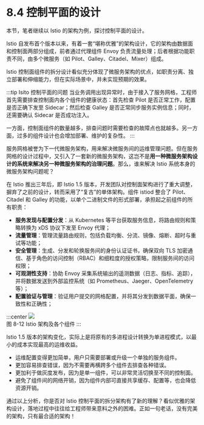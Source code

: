 # 8.4 控制平面的设计

本节，笔者继续以 Istio 的架构为例，探讨控制平面的设计。

Istio 自发布首个版本以来，有着一套“堪称优雅”的架构设计，它的架构由数据面和控制面两部分组成，前者通过代理组件 Envoy 负责流量处理；后者根据功能职责不同，由多个微服务（如 Pilot、Galley、Citadel、Mixer）组成。

Istio 控制面组件的拆分设计看似充分体现了微服务架构的优点，如职责分离、独立部署和伸缩能力，但在实际场景中，并未实现预期的效果。

:::tip Isito 控制平面的问题
当业务调用出现异常时，由于接入了服务网格，工程师首先需要排查控制面内各个组件的健康状态：首先检查 Pilot 是否正常工作，配置是否正确下发至 Sidecar；然后检查 Galley 是否正常同步服务实例信息；同时，还需要确认 Sidecar 是否成功注入。

一方面，控制面组件的数量越多，排查问题时需要检查的故障点也就越多。另一方面，过多的组件设计也会增加部署、维护的复杂性。
:::

服务网格被誉为下一代微服务架构，用来解决微服务间的运维管理问题。但在服务网格的设计过程中，又引入了一套新的微服务架构，这岂不是**用一种微服务架构设计的系统来解决另一种微服务架构的治理问题**。那么，谁来解决 Istio 系统本身的微服务架构问题呢？

在 Istio 推出三年后，即 Istio 1.5 版本，开发团队对控制面架构进行了重大调整，摒弃了之前的设计，转而采用了“复古”的单体架构。组件 istiod 整合了 Pilot、Citadel 和 Galley 的功能，以单个二进制文件的形式部署，承担起之前组件的所有职责：

- **服务发现与配置分发**：从 Kubernetes 等平台获取服务信息，将路由规则和策略转换为 xDS 协议下发至 Envoy 代理；
- **流量管理**：管理流量路由规则，包括负载均衡、分流、镜像、熔断、超时与重试等功能；
- **安全管理**：生成、分发和轮换服务间的身份认证证书，确保双向 TLS 加密通信、基于角色的访问控制（RBAC）和细粒度的授权策略，限制服务间的访问权限；
- **可观测性支持**：协助 Envoy 采集系统输出的遥测数据（日志、指标、追踪），并将数据发送到外部监控系统（如 Prometheus、Jaeger、OpenTelemetry 等）；
- **配置验证与管理**：验证用户提交的网格配置，并将其分发到数据平面，确保一致性和正确性；

:::center
  ![](../assets/service-mesh-arc.svg)<br/>
  图 8-12 Istio 架构及各个组件
:::

Istio 1.5 版本的架构变化，实际上是将原有的多进程设计转换为单进程模式，以最小的成本实现最高的运维收益。

- 运维配置变得更加简单，用户只需要部署或升级一个单独的服务组件。
- 更加容易排查错误，因为不需要再横跨多个组件去排查各种错误。
- 更加利于做灰度发布，因为是单一组件，可以非常灵活切换至不同的控制面。
- 避免了组件间的网络开销，因为组件内部可直接共享缓存、配置等，也会降低资源开销。

通过以上分析，你是否对 Istio 控制平面的拆分架构有了新的理解？看似优雅的架构设计，落地过程中往往给工程师带来意料之外的困难。正如一句老话，没有完美的架构，只有最合适的架构！